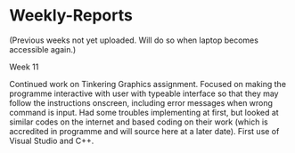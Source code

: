 # Weekly-Reports

(Previous weeks not yet uploaded. Will do so when laptop becomes accessible again.)

Week 11

Continued work on Tinkering Graphics assignment. Focused on making the programme interactive with user with typeable interface so that they
may follow the instructions onscreen, including error messages when wrong command is input. Had some troubles implementing at first, but 
looked at similar codes on the internet and based coding on their work (which is accredited in programme and will source here at a later 
date). First use of Visual Studio and C++.
